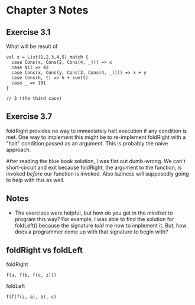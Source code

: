 Chapter 3 Notes
===============

Exercise 3.1
------------

What will be result of

    val x = List(1,2,3,4,5) match {
      case Cons(x, Cons(2, Cons(4, _))) => x
      case Nil => 42
      case Cons(x, Cons(y, Cons(3, Cons(4, _)))) => x + y
      case Cons(h, t) => h + sum(t)
      case _ => 101
    }

    // 3 (the third case)

Exercise 3.7
------------

foldRight provides no way to immediately halt execution if any condition is met. One way to implement this might be to re-implement foldRight with a "halt" condition passed as an argument. This is probably the naive approach.

After reading the blue book solution, I was flat out dumb-wrong. We can't short-circuit and exit because foldRight, the argument to the function, is invoked _before_ our function is invoked. Also laziness will supposedly going to help with this as well.

Notes
-----

* The exercises were helpful, but how do you get in the _mindset_ to program this way? For example, I was able to find the solution for foldLeft() because the signature _told_ me how to implement it. But, how does a programmer come up with that signature to begin with?

foldRight vs foldLeft
---------------------

foldRight

    f(a, f(b, f(c, z)))

foldLeft

    f(f(f(z, a), b), c)